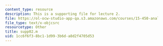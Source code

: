 ```yaml
---
content_type: resource
description: This is a supporting file for lecture 2.
file: https://ol-ocw-studio-app-qa.s3.amazonaws.com/courses/15-450-analytics-of-finance-fall-2010/1cc6f6f38bc11d993b6da8d2f4705d53_supp02.m
file_type: text/x-objcsrc
resourcetype: Other
title: supp02.m
uid: 1cc6f6f3-8bc1-1d99-3b6d-a8d2f4705d53
---
```

